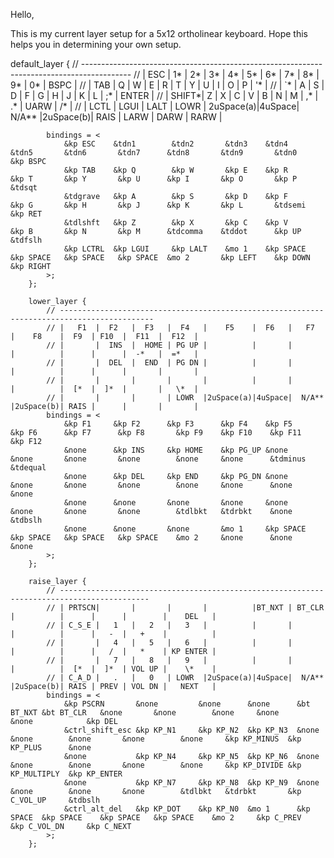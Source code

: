 Hello,

This is my current layer setup for a 5x12 ortholinear keyboard.
Hope this helps you in determining your own setup.


 default_layer {
            // ------------------------------------------------------------------------------------------
            // |  ESC  |  1*  |  2*  |  3*  |     4*    |   5*  |   6*   |    7*    |  8*  |  9*  |   0*  | BSPC  |
            // |  TAB  |  Q   |  W   |  E   |     R     |   T   |   Y    |    U     |  I   |  O   |   P   |   '*  |
            // |   `*  |  A   |  S   |  D   |     F     |   G   |   H    |    J     |  K   |  L   |   ;*  | ENTER |
            // | SHIFT*|  Z   |  X   |  C   |     V     |   B   |   N    |    M     |  ,*  |  .*  | UARW  |  /*   |
            // | LCTL  | LGUI | LALT | LOWR | 2uSpace(a)|4uSpace|  N/A** |2uSpace(b)| RAIS | LARW | DARW  | RARW  |


            bindings = <
                &kp ESC    &tdn1        &tdn2       &tdn3    &tdn4      &tdn5       &tdn6       &tdn7      &tdn8       &tdn9       &tdn0       &kp BSPC
                &kp TAB    &kp Q        &kp W       &kp E    &kp R      &kp T       &kp Y       &kp U      &kp I       &kp O       &kp P       &tdsqt
                &tdgrave   &kp A        &kp S       &kp D    &kp F      &kp G       &kp H       &kp J      &kp K       &kp L       &tdsemi     &kp RET
                &tdlshft   &kp Z        &kp X       &kp C    &kp V      &kp B       &kp N       &kp M      &tdcomma    &tddot      &kp UP      &tdfslh
                &kp LCTRL  &kp LGUI     &kp LALT    &mo 1    &kp SPACE  &kp SPACE   &kp SPACE   &kp SPACE  &mo 2       &kp LEFT    &kp DOWN    &kp RIGHT 
            >;
        };

        lower_layer {
            // -------------------------------------------------------------------------------------------
            // |   F1  |  F2   |  F3   |  F4   |    F5    |  F6   |   F7   |    F8    |  F9  | F10  |  F11  |  F12  |
            // |       |  INS  |  HOME | PG UP |          |       |        |          |      |      |  -*   |  =*   |
            // |       |  DEL  |  END  | PG DN |          |       |        |          |      |      |       |       |
            // |       |       |       |       |          |       |        |          |  [*  |  ]*  |       |   \*  |
            // |       |       |       | LOWR  |2uSpace(a)|4uSpace|  N/A** |2uSpace(b)| RAIS |      |       |       |
            bindings = <
                &kp F1     &kp F2      &kp F3      &kp F4    &kp F5     &kp F6      &kp F7      &kp F8       &kp F9    &kp F10    &kp F11    &kp F12
                &none      &kp INS     &kp HOME    &kp PG_UP &none      &none       &none       &none        &none     &none      &tdminus   &tdequal
                &none      &kp DEL     &kp END     &kp PG_DN &none      &none       &none       &none        &none     &none      &none      &none
                &none      &none       &none       &none     &none      &none       &none       &none        &tdlbkt   &tdrbkt    &none      &tdbslh
                &none      &none       &none       &mo 1     &kp SPACE  &kp SPACE   &kp SPACE   &kp SPACE    &mo 2     &none      &none      &none
            >;
        };

        raise_layer {
            // ------------------------------------------------------------------------------------------
            // | PRTSCN|       |       |       |          |BT_NXT | BT_CLR |          |      |      |        |    DEL   |
            // | C_S_E |   1   |   2   |   3   |          |       |        |          |      |   -  |   +    |          |
            // |       |   4   |   5   |   6   |          |       |        |          |      |   /  |   *    | KP ENTER |
            // |       |   7   |   8   |   9   |          |       |        |          |  [*  |  ]*  | VOL UP |    \*    |
            // | C_A_D |   .   |   0   | LOWR  |2uSpace(a)|4uSpace|  N/A** |2uSpace(b)| RAIS | PREV | VOL DN |   NEXT   |
            bindings = <
                &kp PSCRN       &none         &none      &none      &bt BT_NXT &bt BT_CLR   &none       &none        &none     &none         &none            &kp DEL
                &ctrl_shift_esc &kp KP_N1     &kp KP_N2  &kp KP_N3  &none      &none        &none       &none        &none     &kp KP_MINUS  &kp KP_PLUS      &none
                &none           &kp KP_N4     &kp KP_N5  &kp KP_N6  &none      &none        &none       &none        &none     &kp KP_DIVIDE &kp KP_MULTIPLY  &kp KP_ENTER
                &none           &kp KP_N7     &kp KP_N8  &kp KP_N9  &none      &none        &none       &none        &tdlbkt   &tdrbkt       &kp C_VOL_UP     &tdbslh
                &ctrl_alt_del   &kp KP_DOT    &kp KP_N0  &mo 1      &kp SPACE  &kp SPACE    &kp SPACE   &kp SPACE    &mo 2     &kp C_PREV    &kp C_VOL_DN     &kp C_NEXT
            >;
        };
